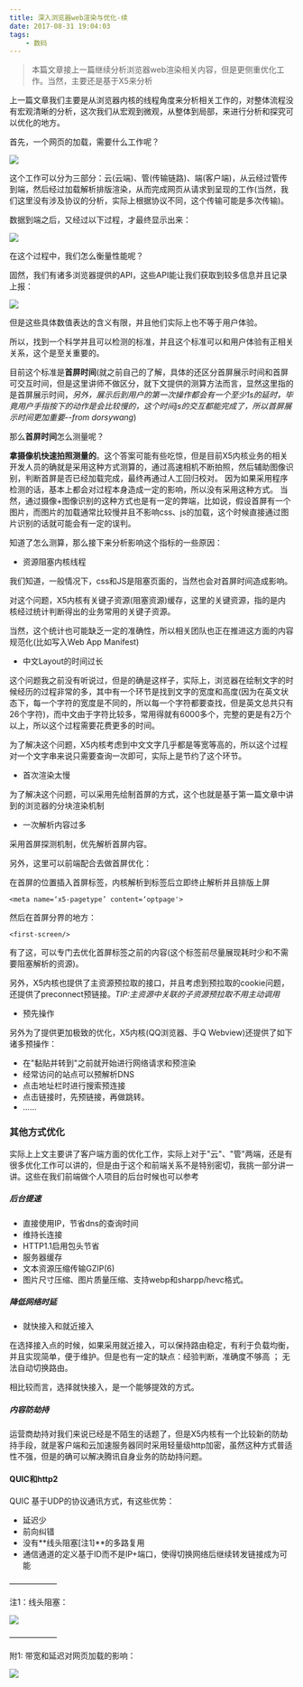 ```yaml
---
title: 深入浏览器web渲染与优化-续
date: 2017-08-31 19:04:03
tags:
    - 数码
---
```

> 本篇文章接上一篇继续分析浏览器web渲染相关内容，但是更侧重优化工作。当然，主要还是基于X5来分析

上一篇文章我们主要是从浏览器内核的线程角度来分析相关工作的，对整体流程没有宏观清晰的分析，这次我们从宏观到微观，从整体到局部，来进行分析和探究可以优化的地方。

首先，一个网页的加载，需要什么工作呢？

![](https://www.10000h.top/images/data_img/webRender2/P1.png)

这个工作可以分为三部分：云(云端)、管(传输链路)、端(客户端)，从云经过管传到端，然后经过加载解析排版渲染，从而完成网页从请求到呈现的工作(当然，我们这里没有涉及协议的分析，实际上根据协议不同，这个传输可能是多次传输)。

数据到端之后，又经过以下过程，才最终显示出来：

![](https://www.10000h.top/images/data_img/webRender2/P2.png)

在这个过程中，我们怎么衡量性能呢？

固然，我们有诸多浏览器提供的API，这些API能让我们获取到较多信息并且记录上报：

![](https://www.10000h.top/images/data_img/webRender2/P3.png)

但是这些具体数值表达的含义有限，并且他们实际上也不等于用户体验。

所以，找到一个科学并且可以检测的标准，并且这个标准可以和用户体验有正相关关系，这个是至关重要的。

目前这个标准是**首屏时间**(就之前自己的了解，具体的还区分首屏展示时间和首屏可交互时间，但是这里讲师不做区分，就下文提供的测算方法而言，显然这里指的是首屏展示时间，*另外，展示后到用户的第一次操作都会有一个至少1s的延时，毕竟用户手指按下的动作是会比较慢的，这个时间js的交互都能完成了，所以首屏展示时间更加重要--from dorsywang*)

那么**首屏时间**怎么测量呢？

**拿摄像机快速拍照测量的**。这个答案可能有些吃惊，但是目前X5内核业务的相关开发人员的确就是采用这种方式测算的，通过高速相机不断拍照，然后辅助图像识别，判断首屏是否已经加载完成，最终再通过人工回归校对。
因为如果采用程序检测的话，基本上都会对过程本身造成一定的影响，所以没有采用这种方式。
当然，通过摄像+图像识别的这种方式也是有一定的弊端，比如说，假设首屏有一个图片，而图片的加载通常比较慢并且不影响css、js的加载，这个时候直接通过图片识别的话就可能会有一定的误判。

知道了怎么测算，那么接下来分析影响这个指标的一些原因：

* 资源阻塞内核线程

我们知道，一般情况下，css和JS是阻塞页面的，当然也会对首屏时间造成影响。

对这个问题，X5内核有关键子资源(阻塞资源)缓存，这里的关键资源，指的是内核经过统计判断得出的业务常用的关键子资源。

当然，这个统计也可能缺乏一定的准确性，所以相关团队也正在推进这方面的内容规范化(比如写入Web App Manifest)

* 中文Layout的时间过长

这个问题我之前没有听说过，但是的确是这样子，实际上，浏览器在绘制文字的时候经历的过程非常的多，其中有一个环节是找到文字的宽度和高度(因为在英文状态下，每一个字符的宽度是不同的，所以每一个字符都要查找，但是英文总共只有26个字符)，而中文由于字符比较多，常用得就有6000多个，完整的更是有2万个以上，所以这个过程需要花费更多的时间。

为了解决这个问题，X5内核考虑到中文文字几乎都是等宽等高的，所以这个过程对一个文字串来说只需要查询一次即可，实际上是节约了这个环节。

* 首次渲染太慢

为了解决这个问题，可以采用先绘制首屏的方式，这个也就是基于第一篇文章中讲到的浏览器的分块渲染机制

* 一次解析内容过多

采用首屏探测机制，优先解析首屏内容。

另外，这里可以前端配合去做首屏优化：

在首屏的位置插入首屏标签，内核解析到标签后立即终止解析并且排版上屏

```
<meta name=‘x5-pagetype’ content=‘optpage'>
```

然后在首屏分界的地方：

```
<first-screen/>
```

有了这，可以专门去优化首屏标签之前的内容(这个标签前尽量展现耗时少和不需要阻塞解析的资源)。

另外，X5内核也提供了主资源预拉取的接口，并且考虑到预拉取的cookie问题，还提供了preconnect预链接。*TIP:主资源中关联的子资源预拉取不用主动调用*

* 预先操作

另外为了提供更加极致的优化，X5内核(QQ浏览器、手Q Webview)还提供了如下诸多预操作：

* 在"黏贴并转到"之前就开始进行网络请求和预渲染
* 经常访问的站点可以预解析DNS
* 点击地址栏时进行搜索预连接
* 点击链接时，先预链接，再做跳转。
* ......

### 其他方式优化

实际上上文主要讲了客户端方面的优化工作，实际上对于"云"、"管"两端，还是有很多优化工作可以讲的，但是由于这个和前端关系不是特别密切，我挑一部分讲一讲。这些在我们前端做个人项目的后台时候也可以参考

##### 后台提速

* 直接使用IP，节省dns的查询时间
* 维持长连接
* HTTP1.1启用包头节省
* 服务器缓存
* 文本资源压缩传输GZIP(6)
* 图片尺寸压缩、图片质量压缩、支持webp和sharpp/hevc格式。

##### 降低网络时延

* 就快接入和就近接入

在选择接入点的时候，如果采用就近接入，可以保持路由稳定，有利于负载均衡，并且实现简单，便于维护。但是也有一定的缺点：经验判断，准确度不够高 ； 无法自动切换路由。

相比较而言，选择就快接入，是一个能够提效的方式。

##### 内容防劫持

运营商劫持对我们来说已经是不陌生的话题了，但是X5内核有一个比较新的防劫持手段，就是客户端和云加速服务器同时采用轻量级http加密，虽然这种方式普适性不强，但是的确可以解决腾讯自身业务的防劫持问题。

#### QUIC和http2

QUIC 基于UDP的协议通讯方式，有这些优势：

* 延迟少
* 前向纠错
* 没有**线头阻塞[注1]**的多路复用
* 通信通道的定义基于ID而不是IP+端口，使得切换网络后继续转发链接成为可能

——————

注1：线头阻塞：

![](https://www.10000h.top/images/data_img/webRender2/P4.png)

——————

附1: 带宽和延迟对网页加载的影响：

![](https://www.10000h.top/images/data_img/webRender2/X1.png)
